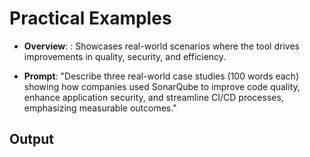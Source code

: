 # Practical Examples

- **Overview**: : Showcases real-world scenarios where the tool drives improvements in quality, security, and efficiency.

- **Prompt**:  "Describe three real-world case studies (100 words each) showing how companies used SonarQube to improve code quality, enhance application security, and streamline CI/CD processes, emphasizing measurable outcomes."

## Output